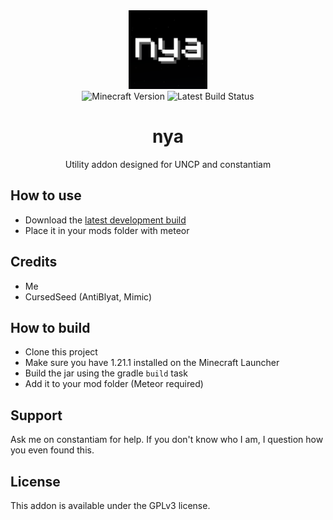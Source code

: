 <div align="center">
    <img src="/src/main/resources/assets/nya/icon.png" alt="logo" width="25%"/>
    <br>
    <img src="https://img.shields.io/badge/Minecraft%20Version-1.21.1-violet" alt="Minecraft Version">
	<img src="https://img.shields.io/github/actions/workflow/status/blindedbythesun/nya/dev_build.yml" alt="Latest Build Status">
	<h1>nya</h1>
	<p>Utility addon designed for UNCP and constantiam</p>
</div>


## How to use

 - Download the [latest development build](https://github.com/blindedbythesun/nya/releases/tag/latest)
 - Place it in your mods folder with meteor

## Credits

- Me
- CursedSeed (AntiBlyat, Mimic)

## How to build

- Clone this project
- Make sure you have 1.21.1 installed on the Minecraft Launcher
- Build the jar using the gradle `build` task
- Add it to your mod folder (Meteor required)

## Support

Ask me on constantiam for help. If you don't know who I am, I question how you even found this.

## License

This addon is available under the GPLv3 license.

